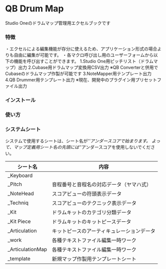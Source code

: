 # QB Drum Map
Studio Oneのドラムマップ管理用エクセルブックです  

### 特徴
・エクセルによる編集機能が存分に使えるため、アプリケーション形式の場合よりも自由に編集が可能です。 
・各マクロ呼び出し用のユーザーフォームから以下の機能を呼び出すことができます。 
1.Studio One用ピッチリスト（ドラムマップ）出力 
2.Cubase用ドラムマップ変換用CSV出力 ※QB Converterと併用でCubaseのドラムマップ作製が可能です 
3.NoteMapper用テンプレート出力 
4.QB Drummer用テンプレート出力 ※現在、開発中のプラグイン用プリセットファイル出力 

### インストール

### 使い方

### システムシート
システムで使用するシートは、シート名が'_'アンダースコアで始まります。
よって、マップ定義用シート名の先頭には'_'アンダースコアを使用しないでください。

シート名 | 内容
--- | --- 
_Keyboard | 
_Pitch | 音程番号と音程名の対応データ（ヤマハ式）
_NoteHead | スコアビューの符頭表示データ
_Techniq | スコアビューのテクニック表示データ
_Kit | ドラムキットのカテゴリ分類データ
_Kit Piece | ドラムキットのキットピースデータ
_Articulation | キットピースのアーティキュレーションデータ
_work | 各種テキストファイル編集一時ワーク
_ArticulationMap | 各種テキストファイル編集一時ワーク
_template | 新規マップ作製用テンプレートシート

